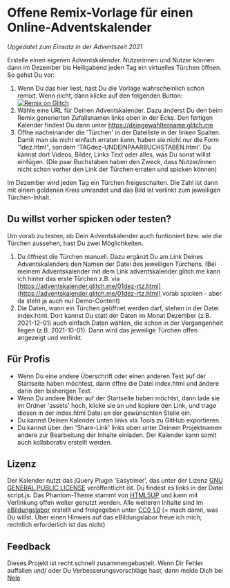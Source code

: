 # Offene Remix-Vorlage für einen Online-Adventskalender

*Upgedatet zum Einsatz in der Adventszeit 2021*

Erstelle einen eigenen Adventskalender. Nutzerinnen und Nutzer können dann im Dezember bis Heiligabend jeden Tag ein virtuelles Türchen öffnen.
So gehst Du vor:

1. Wenn Du das hier liest, hast Du die Vorlage wahrscheinlich schon remixt. Wenn nicht, dann klicke auf den folgenden Button: [![Remix on Glitch](https://cdn.glitch.com/2703baf2-b643-4da7-ab91-7ee2a2d00b5b%2Fremix-button.svg)](https://glitch.com/edit/#!/remix/adventskalender)
2. Wähle eine URL für Deinen Adventskalender. Dazu änderst Du den beim Remix generierten Zufallsnamen links oben in der Ecke. Den fertigen Kalender findest Du dann unter https://deingewahltername.glitch.me
3. Öffne nacheinander die 'Türchen' in der Dateiliste in der linken Spalten. Damit man sie nicht einfach erraten kann, haben sie nicht nur die Form '1dez.html", sondern 'TAGdez-UNDEINPAARBUCHSTABEN.html'. Du kannst dort Videos, Bilder, Links Text oder alles, was Du sonst willst einfügen. (Die paar Buchstaben haben den Zweck, dass Nutzer/innen nicht schon vorher den Link der Türchen erraten und spicken können)

Im Dezember wird jeden Tag ein Türchen freigeschalten. Die Zahl ist dann mit einem goldenen Kreis umrandet und das Bild ist verlinkt zum jeweiligen Türchen-Inhalt.

## Du willst vorher spicken oder testen?

Um vorab zu testen, ob Dein Adventskalender auch funtioniert bzw. wie die Türchen aussehen, hast Du zwei Möglichkeiten.

1. Du öffnest die Türchen manuell. Dazu ergänzt Du am Link Deines Adventskalenders den Namen der Datei des jeweiligen Türchens. (Bei meinem Adventskalender mit dem Link adventskalender.glitch.me kann ich hinter das erste Türchen z.B. via [https://adventskalender.glitch.me/01dez-rtz.html](https://adventskalender.glitch.me/01dez-rtz.html) vorab spicken - aber da steht ja auch nur Demo-Content)
2. Die Daten, wann ein Türchen geöffnet werden darf, stehen in der Datei index.html. Dort kannst Du statt der Daten im Monat Dezember (z.B. 2021-12-01) auch einfach Daten wählen, die schon in der Vergangenheit liegen (z.B. 2021-10-01). Dann wird das jeweilige Türchen offen angezeigt und verlinkt.

## Für Profis

- Wenn Du eine andere Überschrift oder einen anderen Text auf der Startseite haben möchtest, dann öffne die Datei index.html und ändere darin den bisherigen Text.
- Wenn Du andere Bilder auf der Startseite haben möchtst, dann lade sie im Ordner 'assets' hoch, klicke sie an und kopiere den Link, und trage diesen in der index.html Datei an der gewünschten Stelle ein.
- Du kannst Deinen Kalender unten links via Tools zu GitHub exportieren.
- Du kannst über den 'Share-Link' links oben unter Deinem Projektnamen andere zur Bearbeitung der Inhalte einladen. Der Kalender kann somit auch kollaborativ erstellt werden.

## Lizenz

Der Kalender nutzt das jQuery Plugin 'Easytimer', das unter der Lizenz [GNU GENERAL PUBLIC LICENSE](https://www.gnu.org/licenses/gpl-2.0.html) veröffentlicht ist. Du findest es links in der Datei script.js. Das Phantom-Theme stammt von [HTML5UP](https://html5up.net) und kann mit Verlinkung offen weiter genutzt werden. Alle weiteren Inhalte sind im [eBildungslabor](https://ebildungslabor.de) erstellt und freigegeben unter [CC0 1.0](https://creativecommons.org/publicdomain/zero/1.0/deed.de) (= mach damit, was Du willst. Über einen Hinweis auf das eBildungslabor freue ich mich; rechtlich erforderlich ist das nicht)

## Feedback

Dieses Projekt ist recht schnell zusammengebastelt. Wenn Dir Fehler auffallen und/ oder Du Verbesserungsvorschläge hast, dann melde Dich bei [Nele](mailto:support@nele-hirsch.de)
